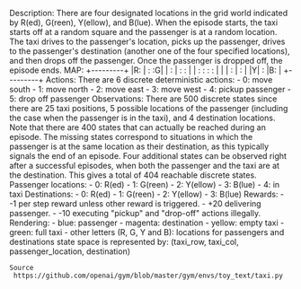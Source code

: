 Description:
    There are four designated locations in the grid world indicated by R(ed),
    G(reen), Y(ellow), and B(lue). When the episode starts, the taxi starts off
    at a random square and the passenger is at a random location. The taxi
    drives to the passenger's location, picks up the passenger, drives to the
    passenger's destination (another one of the four specified locations), and
    then drops off the passenger. Once the passenger is dropped off, the episode ends.
    MAP:
        +---------+
        |R: | : :G|
        | : | : : |
        | : : : : |
        | | : | : |
        |Y| : |B: |
        +---------+
    Actions:
    There are 6 discrete deterministic actions:
    - 0: move south
    - 1: move north
    - 2: move east
    - 3: move west
    - 4: pickup passenger
    - 5: drop off passenger
    Observations:
    There are 500 discrete states since there are 25 taxi positions, 5 possible
    locations of the passenger (including the case when the passenger is in the
    taxi), and 4 destination locations.
    Note that there are 400 states that can actually be reached during an
    episode. The missing states correspond to situations in which the passenger
    is at the same location as their destination, as this typically signals the
    end of an episode. Four additional states can be observed right after a
    successful episodes, when both the passenger and the taxi are at the destination.
    This gives a total of 404 reachable discrete states.
    Passenger locations:
    - 0: R(ed)
    - 1: G(reen)
    - 2: Y(ellow)
    - 3: B(lue)
    - 4: in taxi
    Destinations:
    - 0: R(ed)
    - 1: G(reen)
    - 2: Y(ellow)
    - 3: B(lue)
    Rewards:
    - -1 per step reward unless other reward is triggered.
    - +20 delivering passenger.
    - -10  executing "pickup" and "drop-off" actions illegally.
    Rendering:
    - blue: passenger
    - magenta: destination
    - yellow: empty taxi
    - green: full taxi
    - other letters (R, G, Y and B): locations for passengers and destinations
    state space is represented by:
    (taxi_row, taxi_col, passenger_location, destination)
    
    Source
     https://github.com/openai/gym/blob/master/gym/envs/toy_text/taxi.py
